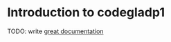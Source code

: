 # Introduction to codegladp1

TODO: write [great documentation](http://jacobian.org/writing/what-to-write/)
